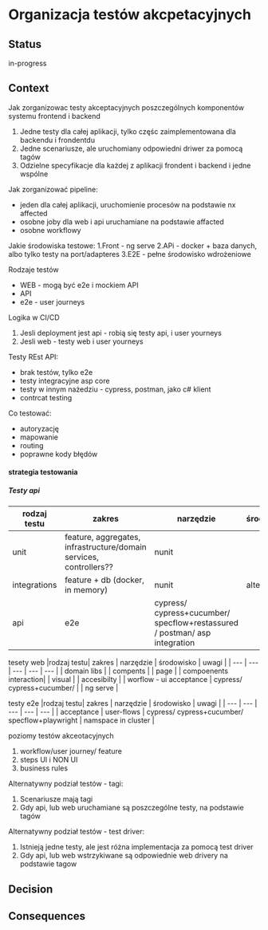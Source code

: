 
# Organizacja testów akcpetacyjnych

## Status

in-progress

## Context

Jak zorganizowac testy akceptacyjnych poszczególnych komponentów systemu frontend i backend
1. Jedne testy dla całej aplikacji, tylko częśc zaimplementowana dla backendu i frondentdu
2. Jedne scenariusze, ale uruchomiany odpowiedni driwer za pomocą tagów
3. Odzielne specyfikacje dla każdej z aplikacji frondent i backend i jedne wspólne

Jak zorganizować pipeline:
- jeden dla całej aplikacji, uruchomienie procesów na podstawie nx affected
- osobne joby dla web i api uruchamiane na podstawie affacted
- osobne workflowy


Jakie środowiska testowe:
1.Front - ng serve
2.APi - docker + baza danych, albo tylko testy na port/adapteres
3.E2E - pełne środowisko wdrożeniowe

Rodzaje testów
- WEB - mogą być e2e i mockiem API
- API
- e2e - user journeys

Logika w CI/CD
1. Jesli deployment jest api - robią się testy api, i user yourneys
2. Jesli web  - testy web i user yourneys

Testy REst API:
- brak testów, tylko e2e
- testy integracyjne asp core
- testy w innym nażedziu - cypress, postman, jako c# klient
- contrcat testing

Co testować:
- autoryzację
- mapowanie
- routing 
- poprawne kody błędów


#### strategia testowania

##### Testy api
|rodzaj testu| zakres | narzędzie | środowisko | uwagi |
| --- | --- | --- | --- | --- |
|unit | feature, aggregates, infrastructure/domain services, controllers?? | nunit | |
| integrations | feature + db (docker, in memory) | nunit | alternatywa |
| api | e2e | cypress/ cypress+cucumber/ specflow+restassured / postman/ asp integration | 

tesety web
|rodzaj testu| zakres | narzędzie |  środowisko | uwagi |
| --- | --- | --- | --- | --- |
| domain libs |
| compents |
| page | 
| compoenents interaction|
| visual |
| accesibilty |
| worflow - ui acceptance | cypress/ cypress+cucumber/ |  | ng serve |


testy e2e
|rodzaj testu| zakres | narzędzie | środowisko | uwagi |
| --- | --- | --- | --- | --- |
| acceptance | user-flows | cypress/ cypress+cucumber/ specflow+playwright | namspace in cluster |


poziomy testów akceotacyjnych
1. workflow/user journey/ feature
2. steps UI i NON UI
3. business rules

Alternatywny podział testów - tagi:
1. Scenariusze mają tagi
2. Gdy api, lub web uruchamiane są poszczególne testy, na podstawie tagów

Alternatywny podział testów - test driver:
1. Istnieją jedne testy, ale jest różna implementacja za pomocą test driver
2. Gdy api, lub web wstrzykiwane są odpowiednie web drivery na podstawie tagow

## Decision



## Consequences

